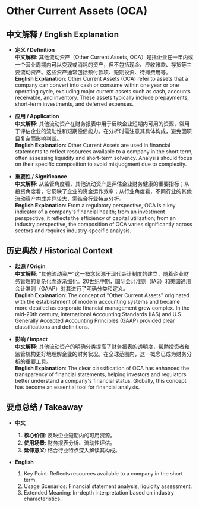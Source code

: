 # Other Current Assets (OCA)

## 中文解释 / English Explanation

* **定义 / Definition**  
  **中文解释**: 其他流动资产（Other Current Assets, OCA）是指企业在一年内或一个营业周期内可以变现或消耗的资产，但不包括现金、应收账款、存货等主要流动资产。这些资产通常包括预付款项、短期投资、待摊费用等。  
  **English Explanation**: Other Current Assets (OCA) refer to assets that a company can convert into cash or consume within one year or one operating cycle, excluding major current assets such as cash, accounts receivable, and inventory. These assets typically include prepayments, short-term investments, and deferred expenses.

* **应用 / Application**  
  **中文解释**: 其他流动资产在财务报表中用于反映企业短期内可用的资源，常用于评估企业的流动性和短期偿债能力。在分析时需注意其具体构成，避免因项目复杂而影响判断。  
  **English Explanation**: Other Current Assets are used in financial statements to reflect resources available to a company in the short term, often assessing liquidity and short-term solvency. Analysis should focus on their specific composition to avoid misjudgment due to complexity.

* **重要性 / Significance**  
  **中文解释**: 从监管角度看，其他流动资产是评估企业财务健康的重要指标；从投资角度看，它反映了企业的资金运作效率；从行业角度看，不同行业的其他流动资产构成差异较大，需结合行业特点分析。  
  **English Explanation**: From a regulatory perspective, OCA is a key indicator of a company's financial health; from an investment perspective, it reflects the efficiency of capital utilization; from an industry perspective, the composition of OCA varies significantly across sectors and requires industry-specific analysis.

## 历史典故 / Historical Context

* **起源 / Origin**  
  **中文解释**: “其他流动资产”这一概念起源于现代会计制度的建立，随着企业财务管理的复杂化而逐渐细化。20世纪中期，国际会计准则（IAS）和美国通用会计准则（GAAP）对其进行了明确分类和定义。  
  **English Explanation**: The concept of "Other Current Assets" originated with the establishment of modern accounting systems and became more detailed as corporate financial management grew complex. In the mid-20th century, International Accounting Standards (IAS) and U.S. Generally Accepted Accounting Principles (GAAP) provided clear classifications and definitions.

* **影响 / Impact**  
  **中文解释**: 其他流动资产的明确分类提高了财务报表的透明度，帮助投资者和监管机构更好地理解企业的财务状况。在全球范围内，这一概念已成为财务分析的重要工具。  
  **English Explanation**: The clear classification of OCA has enhanced the transparency of financial statements, helping investors and regulators better understand a company's financial status. Globally, this concept has become an essential tool for financial analysis.

## 要点总结 / Takeaway

* **中文**  
  1. **核心价值**: 反映企业短期内的可用资源。
  2. **使用场景**: 财务报表分析、流动性评估。
  3. **延伸意义**: 结合行业特点深入解读其构成。

* **English**  
  1. Key Point: Reflects resources available to a company in the short term.
  2. Usage Scenarios: Financial statement analysis, liquidity assessment.
  3. Extended Meaning: In-depth interpretation based on industry characteristics.